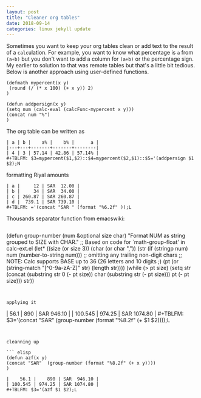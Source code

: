 ```yaml
---
layout: post
title: "Cleaner org tables"
date: 2018-09-14
categories: linux jekyll update
---
```


Sometimes you want to keep your org tables clean or add text to the result of a `calc`ulation. For example, you want to know what percentage is `a` from `(a+b)` but you don't want to add a column for `(a+b)` or the percentage sign. My earlier to solution to that was remote tables but that's a little bit tedious. Below is another approach using user-defined functions.


``` elisp
(defmath mypercent(x y)
 (round (/ (* x 100) (+ x y)) 2)
)

(defun addpersign(x y)
(setq num (calc-eval (calcFunc-mypercent x y)))
(concat num "%")
)
```

The org table can be written as

```
| a | b |    a% |    b% |      a |
|---+---+-------+-------+--------|
| 4 | 3 | 57.14 | 42.86 | 57.14% |
#+TBLFM: $3=mypercent($1,$2)::$4=mypercent($2,$1)::$5='(addpersign $1 $2);N
```

formatting Riyal amounts

```
| a |     12 | SAR  12.00 |
| b |     34 | SAR  34.00 |
| c | 260.87 | SAR 260.87 |
| d |  739.1 | SAR 739.10 |
#+TBLFM: ='(concat "SAR " (format "%6.2f" ));L
```
Thousands separator function from emacswiki:

``` elisp
```
(defun group-number (num &optional size char)
  "Format NUM as string grouped to SIZE with CHAR."
  ;; Based on code for `math-group-float' in calc-ext.el
  (let* ((size (or size 3))
         (char (or char ","))
         (str (if (stringp num)
                  num
                (number-to-string num)))
          ;; omitting any trailing non-digit chars
          ;; NOTE: Calc supports BASE up to 36 (26 letters and 10 digits ;)
         (pt (or (string-match "[^0-9a-zA-Z]" str) (length str))))
    (while (> pt size)
      (setq str (concat (substring str 0 (- pt size))
                        char
                        (substring str (- pt size)))
            pt (- pt size)))
    str))
```


applying it 

```
|    56.1 |    890 | SAR  946.10 |
| 100.545 | 974.25 | SAR 1074.80 |
#+TBLFM: $3='(concat "SAR"  (group-number (format "%8.2f" (+ $1 $2))));L
```


cleanning up

``` elisp
(defun azf(x y)
(concat "SAR"  (group-number (format "%8.2f" (+ x y))))
)
```


```
|    56.1 |    890 | SAR  946.10 |
| 100.545 | 974.25 | SAR 1074.80 |
#+TBLFM: $3='(azf $1 $2);L 
```
```
